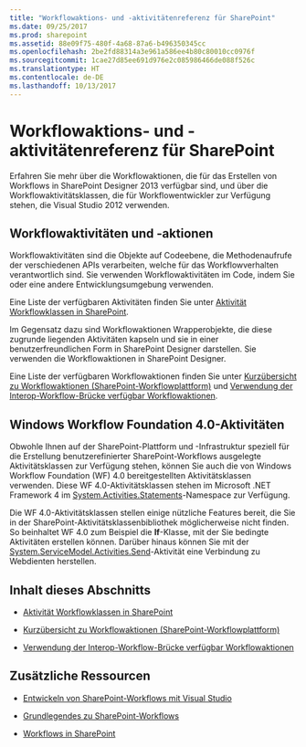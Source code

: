 ```yaml
---
title: "Workflowaktions- und -aktivitätenreferenz für SharePoint"
ms.date: 09/25/2017
ms.prod: sharepoint
ms.assetid: 88e09f75-480f-4a68-87a6-b496350345cc
ms.openlocfilehash: 2be2fd88314a3e961a586ee4b80c80010cc0976f
ms.sourcegitcommit: 1cae27d85ee691d976e2c085986466de088f526c
ms.translationtype: HT
ms.contentlocale: de-DE
ms.lasthandoff: 10/13/2017
---
```

# <a name="workflow-actions-and-activities-reference-for-sharepoint"></a>Workflowaktions- und -aktivitätenreferenz für SharePoint
Erfahren Sie mehr über die Workflowaktionen, die für das Erstellen von Workflows in SharePoint Designer 2013 verfügbar sind, und über die Workflowaktivitätsklassen, die für Workflowentwickler zur Verfügung stehen, die Visual Studio 2012 verwenden.
## <a name="workflow-activities-and-actions"></a>Workflowaktivitäten und -aktionen
<a name="bkm_Activities"> </a>

Workflowaktivitäten sind die Objekte auf Codeebene, die Methodenaufrufe der verschiedenen APIs verarbeiten, welche für das Workflowverhalten verantwortlich sind. Sie verwenden Workflowaktivitäten im Code, indem Sie oder eine andere Entwicklungsumgebung verwenden.
  
    
    
Eine Liste der verfügbaren Aktivitäten finden Sie unter  [Aktivität Workflowklassen in SharePoint](workflow-activity-classes-in-sharepoint.md).
  
    
    
Im Gegensatz dazu sind Workflowaktionen Wrapperobjekte, die diese zugrunde liegenden Aktivitäten kapseln und sie in einer benutzerfreundlichen Form in SharePoint Designer darstellen. Sie verwenden die Workflowaktionen in SharePoint Designer.
  
    
    
Eine Liste der verfügbaren Workflowaktionen finden Sie unter  [Kurzübersicht zu Workflowaktionen (SharePoint-Workflowplattform)](workflow-actions-quick-reference-sharepoint-workflow-platform.md) und [Verwendung der Interop-Workflow-Brücke verfügbar Workflowaktionen](workflow-actions-available-using-the-workflow-interop-bridge.md).
  
    
    

## <a name="windows-workflow-foundation-40-activities"></a>Windows Workflow Foundation 4.0-Aktivitäten
<a name="bkm_WF4"> </a>

Obwohle Ihnen auf der SharePoint-Plattform und -Infrastruktur speziell für die Erstellung benutzerefinierter SharePoint-Workflows ausgelegte Aktivitätsklassen zur Verfügung stehen, können Sie auch die von Windows Workflow Foundation (WF) 4.0 bereitgestellten Aktivitätsklassen verwenden. Diese WF 4.0-Aktivitätsklassen stehen im Microsoft .NET Framework 4 im  [System.Activities.Statements](http://msdn.microsoft.com/en-us/library/system.activities.statements.aspx)-Namespace zur Verfügung.
  
    
    
Die WF 4.0-Aktivitätsklassen stellen einige nützliche Features bereit, die Sie in der SharePoint-Aktivitätsklassenbibliothek möglicherweise nicht finden. So beinhaltet WF 4.0 zum Beispiel die **If**-Klasse, mit der Sie bedingte Aktivitäten erstellen können. Darüber hinaus können Sie mit der  [System.ServiceModel.Activities.Send](http://msdn.microsoft.com/en-us/library/system.servicemodel.activities.send.aspx)-Aktivität eine Verbindung zu Webdienten herstellen.
  
    
    

## <a name="in-this-section"></a>Inhalt dieses Abschnitts
<a name="bkm_inthissection"> </a>


-  [Aktivität Workflowklassen in SharePoint](workflow-activity-classes-in-sharepoint.md)
    
  
-  [Kurzübersicht zu Workflowaktionen (SharePoint-Workflowplattform)](workflow-actions-quick-reference-sharepoint-workflow-platform.md)
    
  
-  [Verwendung der Interop-Workflow-Brücke verfügbar Workflowaktionen](workflow-actions-available-using-the-workflow-interop-bridge.md)
    
  

## <a name="additional-resources"></a>Zusätzliche Ressourcen
<a name="bkm_addlres"> </a>


-  [Entwickeln von SharePoint-Workflows mit Visual Studio](develop-sharepoint-workflows-using-visual-studio.md)
    
  
-  [Grundlegendes zu SharePoint-Workflows](sharepoint-workflow-fundamentals.md)
    
  
-  [Workflows in SharePoint](workflows-in-sharepoint.md)
    
  

